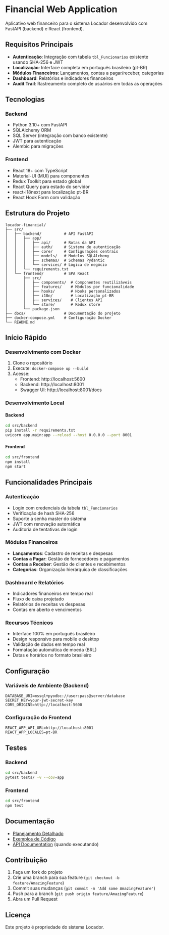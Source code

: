 # Financial Web Application
Aplicativo web financeiro para o sistema Locador desenvolvido com FastAPI (backend) e React (frontend).

## Requisitos Principais

- **Autenticação**: Integração com tabela `tbl_Funcionarios` existente usando SHA-256 e JWT
- **Localização**: Interface completa em português brasileiro (pt-BR)
- **Módulos Financeiros**: Lançamentos, contas a pagar/receber, categorias
- **Dashboard**: Relatórios e indicadores financeiros
- **Audit Trail**: Rastreamento completo de usuários em todas as operações

## Tecnologias

### Backend
- Python 3.10+ com FastAPI
- SQLAlchemy ORM
- SQL Server (integração com banco existente)
- JWT para autenticação
- Alembic para migrações

### Frontend
- React 18+ com TypeScript
- Material-UI (MUI) para componentes
- Redux Toolkit para estado global
- React Query para estado do servidor
- react-i18next para localização pt-BR
- React Hook Form com validação

## Estrutura do Projeto

```
locador-financial/
├── src/
│   ├── backend/          # API FastAPI
│   │   ├── app/
│   │   │   ├── api/      # Rotas da API
│   │   │   ├── auth/     # Sistema de autenticação
│   │   │   ├── core/     # Configurações centrais
│   │   │   ├── models/   # Modelos SQLAlchemy
│   │   │   ├── schemas/  # Schemas Pydantic
│   │   │   └── services/ # Lógica de negócio
│   │   └── requirements.txt
│   └── frontend/         # SPA React
│       ├── src/
│       │   ├── components/  # Componentes reutilizáveis
│       │   ├── features/    # Módulos por funcionalidade
│       │   ├── hooks/       # Hooks personalizados
│       │   ├── i18n/        # Localização pt-BR
│       │   ├── services/    # Clientes API
│       │   └── store/       # Redux store
│       └── package.json
├── docs/                 # Documentação do projeto
├── docker-compose.yml    # Configuração Docker
└── README.md
```

## Início Rápido

### Desenvolvimento com Docker

1. Clone o repositório
2. Execute: `docker-compose up --build`
3. Acesse:
   - Frontend: http://localhost:5600
   - Backend: http://localhost:8001
   - Swagger UI: http://localhost:8001/docs

### Desenvolvimento Local

#### Backend
```bash
cd src/backend
pip install -r requirements.txt
uvicorn app.main:app --reload --host 0.0.0.0 --port 8001
```

#### Frontend
```bash
cd src/frontend
npm install
npm start
```

## Funcionalidades Principais

### Autenticação
- Login com credenciais da tabela `tbl_Funcionarios`
- Verificação de hash SHA-256 
- Suporte a senha master do sistema
- JWT com renovação automática
- Auditoria de tentativas de login

### Módulos Financeiros
- **Lançamentos**: Cadastro de receitas e despesas
- **Contas a Pagar**: Gestão de fornecedores e pagamentos
- **Contas a Receber**: Gestão de clientes e recebimentos
- **Categorias**: Organização hierárquica de classificações

### Dashboard e Relatórios
- Indicadores financeiros em tempo real
- Fluxo de caixa projetado
- Relatórios de receitas vs despesas
- Contas em aberto e vencimentos

### Recursos Técnicos
- Interface 100% em português brasileiro
- Design responsivo para mobile e desktop
- Validação de dados em tempo real
- Formatação automática de moeda (BRL)
- Datas e horários no formato brasileiro

## Configuração

### Variáveis de Ambiente (Backend)
```env
DATABASE_URI=mssql+pyodbc://user:pass@server/database
SECRET_KEY=your-jwt-secret-key
CORS_ORIGINS=http://localhost:5600
```

### Configuração do Frontend
```env
REACT_APP_API_URL=http://localhost:8001
REACT_APP_LOCALES=pt-BR
```

## Testes

### Backend
```bash
cd src/backend
pytest tests/ -v --cov=app
```

### Frontend
```bash
cd src/frontend
npm test
```

## Documentação

- [Planejamento Detalhado](docs/planejamento-app-web-financeiro.md)
- [Exemplos de Código](docs/exemplos-codigo-app-web-financeiro.md)
- [API Documentation](http://localhost:8001/docs) (quando executando)

## Contribuição

1. Faça um fork do projeto
2. Crie uma branch para sua feature (`git checkout -b feature/AmazingFeature`)
3. Commit suas mudanças (`git commit -m 'Add some AmazingFeature'`)
4. Push para a branch (`git push origin feature/AmazingFeature`)
5. Abra um Pull Request

## Licença

Este projeto é propriedade do sistema Locador.
